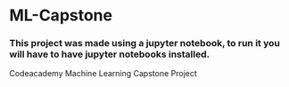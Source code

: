 # ML-Capstone

### This project was made using a jupyter notebook, to run it you will have to have jupyter notebooks installed. 

Codeacademy Machine Learning Capstone Project
